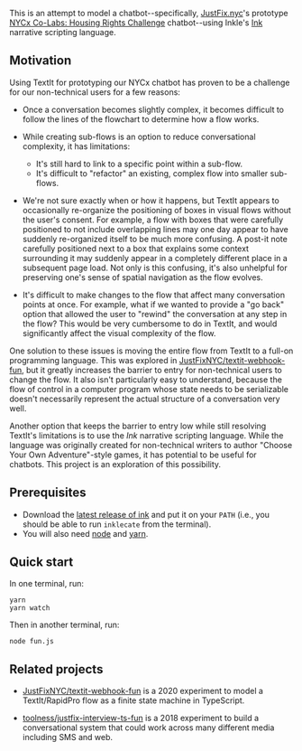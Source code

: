 This is an attempt to model a chatbot--specifically, [JustFix.nyc][]'s prototype [NYCx Co-Labs: Housing Rights Challenge][nycx] chatbot--using Inkle's [Ink][] narrative scripting language.

[JustFix.nyc]: https://justfix.nyc
[nycx]: https://www1.nyc.gov/html/nycx/housingchallenge/challenge
[Ink]: https://www.inklestudios.com/ink/

## Motivation

Using TextIt for prototyping our NYCx chatbot has proven to be a challenge for our non-technical users for a few reasons:

* Once a conversation becomes slightly complex, it becomes difficult to follow the lines of the flowchart to determine how a flow works.

* While creating sub-flows is an option to reduce conversational complexity, it has limitations:
  * It's still hard to link to a specific point within a sub-flow.
  * It's difficult to "refactor" an existing, complex flow into smaller sub-flows.

* We're not sure exactly when or how it happens, but TextIt appears to occasionally re-organize the positioning of boxes in visual flows without the user's consent. For example, a flow with boxes that were carefully positioned to not include overlapping lines may one day appear to have suddenly re-organized itself to be much more confusing.  A post-it note carefully positioned next to a box that explains some context surrounding it may suddenly appear in a completely different place in a subsequent page load.  Not only is this confusing, it's also unhelpful for preserving one's sense of spatial navigation as the flow evolves.

* It's difficult to make changes to the flow that affect many conversation points at once. For example, what if we wanted to provide a "go back" option that allowed the user to "rewind" the conversation at any step in the flow?  This would be very cumbersome to do in TextIt, and would significantly affect the visual complexity of the flow.

One solution to these issues is moving the entire flow from TextIt to a full-on programming language. This was explored in [JustFixNYC/textit-webhook-fun][], but it greatly increases the barrier to entry for non-technical users to change the flow.  It also isn't particularly easy to understand, because the flow of control in a computer program whose state needs to be serializable doesn't necessarily represent the actual structure of a conversation very well.

Another option that keeps the barrier to entry low while still resolving TextIt's limitations is to use the _Ink_ narrative scripting language. While the language was originally created for non-technical writers to author "Choose Your Own Adventure"-style games, it has potential to be useful for chatbots. This project is an exploration of this possibility.

## Prerequisites

- Download the [latest release of ink](https://github.com/inkle/ink/releases) and put it on your `PATH` (i.e., you should be able to run `inklecate` from the terminal).
- You will also need [node](https://nodejs.org) and [yarn](https://yarnpkg.com/getting-started/install).

## Quick start

In one terminal, run:

```
yarn
yarn watch
```

Then in another terminal, run:

```
node fun.js
```

## Related projects

- [JustFixNYC/textit-webhook-fun][] is a 2020 experiment to model a TextIt/RapidPro flow as a finite state machine in TypeScript.

- [toolness/justfix-interview-ts-fun](https://github.com/toolness/justfix-interview-ts-fun) is a 2018 experiment to build a conversational system that could work across many different media including SMS and web.

[JustFixNYC/textit-webhook-fun]: https://github.com/JustFixNYC/textit-webhook-fun
